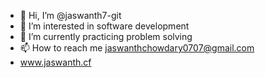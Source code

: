 - 👋 Hi, I’m @jaswanth7-git
- 👀 I’m interested in software development
- 🌱 I’m currently practicing problem solving
- 📫 How to reach me jaswanthchowdary0707@gmail.com
- www.jaswanth.cf
<!---
jaswanth7-git/jaswanth7-git is a ✨ special ✨ repository because its `README.md` (this file) appears on your GitHub profile.
You can click the Preview link to take a look at your changes.
--->
